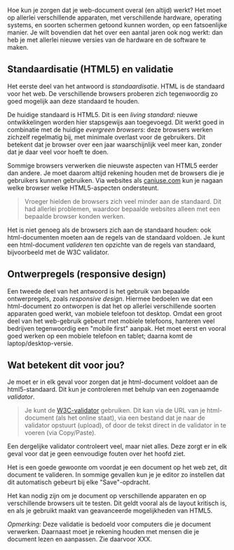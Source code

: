 
Hoe kun je zorgen dat je web-document overal (en altijd) werkt? Het moet op allerlei verschillende apparaten, met verschillende hardware, operating systems, en soorten schermen getoond kunnen worden, op een fatsoenlijke manier. Je wilt bovendien dat het over een aantal jaren ook nog werkt: dan heb je met allerlei nieuwe versies van de hardware en de software te maken.

## Standaardisatie (HTML5) en validatie

Het eerste deel van het antwoord is *standaardisatie*. HTML is de standaard voor het web. De verschillende browsers proberen zich tegenwoordig zo goed mogelijk aan deze standaard te houden.

De huidige standaard is HTML5. Dit is een *living standard*: nieuwe ontwikkelingen worden hier stapsgewijs aan toegevoegd. Dit werkt goed in combinatie met de huidige *evergreen browsers*: deze browsers werken zichzelf regelmatig bij, met minimale overlast voor de gebruikers. Dit betekent dat je browser over een jaar waarschijnlijk veel meer kan, zonder dat je daar veel voor hoeft te doen.

Sommige browsers verwerken die nieuwste aspecten van HTML5 eerder dan andere. Je moet daarom altijd rekening houden met de browsers die je gebruikers kunnen gebruiken. Via websites als [caniuse.com](http://caniuse.com) kun je nagaan welke browser welke HTML5-aspecten ondersteunt.

> Vroeger hielden de browsers zich veel minder aan de standaard. Dit had allerlei problemen, waardoor bepaalde websites alleen met een bepaalde browser konden werken. 

Het is niet genoeg als de browsers zich aan de standaard houden: ook html-documenten moeten aan de regels van de standaard voldoen. Je kunt een html-document *valideren* ten opzichte van de regels van standaard, bijvoorbeeld met de W3C validator.

## Ontwerpregels (responsive design)

Een tweede deel van het antwoord is het gebruik van bepaalde ontwerpregels, zoals *responsive design*. Hiermee bedoelen we dat een html-document zo ontworpen is dat het op allerlei verschillende soorten apparaten goed werkt, van mobiele telefoon tot desktop. Omdat een groot deel van het web-gebruik gebeurt met mobiele telefoons, hanteren veel bedrijven tegenwoordig een "mobile first" aanpak. Het moet eerst en vooral goed werken op een mobiele telefoon en tablet; daarna komt de laptop/desktop-versie.

## Wat betekent dit voor jou?

Je moet er in elk geval voor zorgen dat je html-document voldoet aan de html5-standaard. Dit kun je controleren met behulp van een zogenaamde *validator*.

> Je kunt de [W3C-validator](http://validator.w3.org/) gebruiken. Dit kan via de URL van je html-document (als het online staat), via een bestand dat je naar de validator opstuurt (upload), of door de tekst direct in de validator in te voeren (via Copy/Paste).

Een dergelijke validator controleert veel, maar niet alles. Deze zorgt er in elk geval voor dat je geen eenvoudige fouten over het hoofd ziet.

Het is een goede gewoonte om voordat je een document op het web zet, dit document te valideren. In sommige gevallen kun je je editor zo instellen dat dit automatisch gebeurt bij elke "Save"-opdracht.

Het kan nodig zijn om je document op verschillende apparaten en op verschillende browsers uit te testen. Dit geldt vooral als de layout kritisch is, en als je gebruikt maakt van geavanceerde mogelijkheden van HTML5.

*Opmerking:* Deze validatie is bedoeld voor computers die je document verwerken. Daarnaast moet je rekening houden met mensen die je document lezen en aanpassen. Zie daarvoor XXX.
